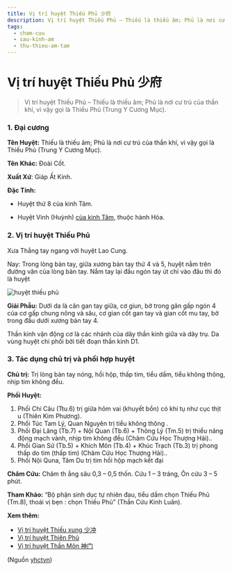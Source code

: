```yaml
---
title: Vị trí huyệt Thiếu Phủ 少府
description: Vị trí huyệt Thiếu Phủ – Thiếu là thiếu âm; Phủ là nơi cư trú của thần khí, vì vậy gọi là Thiếu Phủ (Trung Y Cương Mục).
tags:
  - cham-cuu
  - sau-kinh-am
  - thu-thieu-am-tam
---
```


# Vị trí huyệt Thiếu Phủ 少府 

> Vị trí huyệt Thiếu Phủ – Thiếu là thiếu âm; Phủ là nơi cư trú của thần khí, vì vậy gọi là Thiếu Phủ (Trung Y Cương Mục).

### 1. Đại cương

**Tên Huyệt:** Thiếu là thiếu âm; Phủ là nơi cư trú của thần khí, vì vậy gọi là Thiếu Phủ (Trung Y Cương Mục).

**Tên** **Khác:** Đoài Cốt.

**Xuất Xứ**: Giáp Ất Kinh.

**Đặc Tính:**

+ Huyệt thứ 8 của kinh Tâm.

+ Huyệt Vinh (Huỳnh) [của kinh Tâm,](/yhctvn/kinh-thu-thieu-am-tam/) thuộc hành Hỏa.

### 2. Vị trí huyệt Thiếu Phủ

Xưa Thẳng tay ngang với huyệt Lao Cung.

Nay: Trong lòng bàn tay, giữa xương bàn tay thứ 4 và 5, huyệt nằm trên đường văn của lòng bàn tay. Nắm tay lại đầu ngón tay út chỉ vào đâu thì đó là huyệt

![huyệt thiếu phủ](/imgs/yhctvn/huyet-thieu-phu-300x169.jpg)

**Giải Phẫu:** Dưới da là cân gan tay giữa, cơ giun, bờ trong gân gấp ngón 4 của cơ gấp chung nông và sâu, cơ gian cốt gan tay và gian cốt mu tay, bờ trong đầu dưới xương bàn tay 4.

Thần kinh vận động cơ là các nhánh của dây thần kinh giữa và dây trụ. Da vùng huyệt chi phối bởi tiết đoạn thần kinh D1.

### 3. Tác dụng chủ trị và phối hợp huyệt

**Chủ trị:** Trị lòng bàn tay nóng, hồi hộp, thấp tim, tiểu dầm, tiểu không thông, nhịp tim không đều.

**Phối Huyệt:**

1. Phối Chi Câu (Ttu.6) trị giữa hõm vai (khuyết bồn) có khí tụ như cục thịt u (Thiên Kim Phương).
2. Phối Túc Tam Lý, Quan Nguyên trị tiểu không thông .
3. Phối Đại Lăng (Tb.7) + Nội Quan (Tb.6) + Thông Lý (Tm.5) trị thiểu năng động mạch vành, nhịp tim không đều (Châm Cứu Học Thượng Hải)..
4. Phối Gian Sử (Tb.5) + Khích Môn (Tb.4) + Khúc Trạch (Tb.3) trị phong thấp do tim (thấp tim) (Châm Cứu Học Thượng Hải)..
5. Phối Nội Quna, Tâm Du trị tim hồi hộp mạch kết đại

**Châm Cứu:** Châm th ẳng sâu 0,3 – 0,5 thốn. Cứu 1 – 3 tráng, Ôn cứu 3 – 5 phút.

**Tham Khảo:** “Bộ phận sinh dục tự nhiên đau, tiểu dầm chọn Thiếu Phủ (Tm.8), thoái vị bẹn : chọn Thiếu Phủ” (Thần Cứu Kinh Luân).

**Xem thêm:**

* [Vị trí huyệt Thiếu xung 少冲](/yhctvn/vi-tri-huyet-thieu-xung-%e5%b0%91%e5%86%b2/)
* [Vị trí huyệt Thiên Phủ](/yhctvn/huyet-thien-phu-%e5%a4%a9%e5%ba%9c/)
* [Vị trí huyệt Thần Môn 神门](/yhctvn/vi-tri-huyet-than-mon-%e7%a5%9e%e9%97%a8/)

(Nguồn <a href="https://yhctvn.com/vi-tri-huyet-thieu-phu-少府/" target="_blank">yhctvn</a>)
